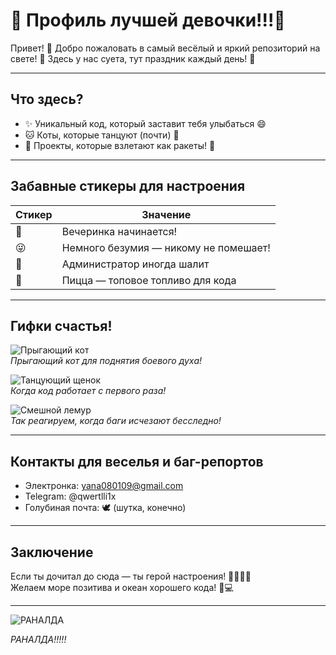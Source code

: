 # 🎉 Профиль лучшей девочки!!!🎈

Привет! 👋 Добро пожаловать в самый весёлый и яркий репозиторий на свете! 🚀 Здесь у нас суета, тут праздник каждый день! 🎉

---

## Что здесь?

- ✨ Уникальный код, который заставит тебя улыбаться 😄
- 🐱 Коты, которые танцуют (почти) 💃
- 🚀 Проекты, которые взлетают как ракеты! 🚀

---

## Забавные стикеры для настроения

| Стикер               | Значение                        |
|----------------------|--------------------------------|
| 🎉                   | Вечеринка начинается!          |
| 😜                   | Немного безумия — никому не помешает! |
| 🐒                   | Администратор иногда шалит      |
| 🍕                   | Пицца — топовое топливо для кода |

---

## Гифки счастья!

![Прыгающий кот](https://media.giphy.com/media/JIX9t2j0ZTN9S/giphy.gif)  
*Прыгающий кот для поднятия боевого духа!*

![Танцующий щенок](https://media.giphy.com/media/yoJC2Olx0ekMy2nX7W/giphy.gif)  
*Когда код работает с первого раза!*

![Смешной лемур](https://media.giphy.com/media/3oEjI6SIIHBdRxXI40/giphy.gif)  
*Так реагируем, когда баги исчезают бесследно!*

---

## Контакты для веселья и баг-репортов

- Электронка: yana080109@gmail.com
- Telegram: @qwertlli1x
- Голубиная почта: 🕊️ (шутка, конечно)

---

## Заключение

Если ты дочитал до сюда — ты герой настроения! 🦸‍♂️🦸‍♀️  
Желаем море позитива и океан хорошего кода! 🌊💻

---
![РАНАЛДА](https://media.giphy.com/media/v1.Y2lkPTc5MGI3NjExanFtaGQ1MmtnMjA3eDFxbDBlZTRlbXphYnIyYWVxYzBkdnNlcGt2OSZlcD12MV9naWZzX3NlYXJjaCZjdD1n/R312C3MEVg4SCYAber/giphy.gif)

*РАНАЛДА!!!!!*
